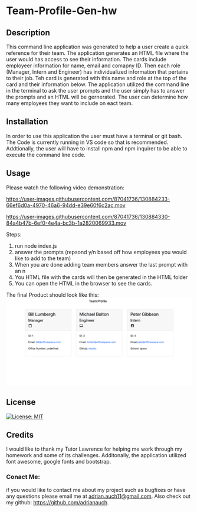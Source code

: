 # Team-Profile-Gen-hw

## Description

This command line application was generated to help a user create a quick reference for their team. The application generates an HTML file where the user would has access to see their information. The cards include employeer information for name, email and comapny ID. Then each role (Manager, Intern and Engineer) has individualized information that pertains to their job. Teh card is generated with this name and role at the top of the card and their information below. The application utilized the command line in the terminal to ask the user prompts and the user simply has to answer the prompts and an HTML will be gernerated. The user can determine how many employees they want to include on eact team.

## Installation

In order to use this application the user must have a terminal or git bash. The Code is currently running in VS code so that is recommended. Addtionally, the user will have to install npm and npm inquirer to be able to execute the command line code.

## Usage

Please watch the following video demonstration:


https://user-images.githubusercontent.com/87041736/130884233-66ef6d0a-4970-46a6-94dd-e39e60f6c2ac.mov



https://user-images.githubusercontent.com/87041736/130884330-84a4b47b-6ef0-4e4a-bc3b-1a2820069933.mov



Steps:

1. run node index.js
2. answer the prompts (repsond y/n based off how employees you would like to add to the team)
3. When you are done adding team members answer the last prompt with an n
4. You HTML file with the cards will then be generated in the HTML folder
5. You can open the HTML in the browser to see the cards.

The final Product should look like this:
![team generator with cards](assets/images/examp.png)

## License

[![License: MIT](https://img.shields.io/badge/License-MIT-yellow.svg)](https://opensource.org/licenses/MIT)

## Credits

I would like to thank my Tutor Lawrence for helping me work through my homework and some of its challenges. Additonally, the application utilized font awesome, google fonts and bootstrap.

### Conact Me:

if you would like to contact me about my project such as bugfixes or have any questions please email me at adrian.auch11@gmail.com. Also check out my github: https://github.com/adrianauch.
